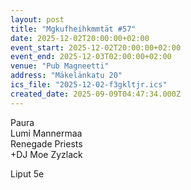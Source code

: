 ```yaml
---
layout: post
title: "Mgkufheihkmmtät #57"
date: 2025-12-02T20:00:00+02:00
event_start: 2025-12-02T20:00:00+02:00
event_end: 2025-12-03T02:00:00+02:00
venue: "Pub Magneetti"
address: "Mäkelänkatu 20"
ics_file: "2025-12-02-f3gkltjr.ics"
created_date: 2025-09-09T04:47:34.000Z
---
```


Paura   
Lumi Mannermaa  
Renegade Priests  
+DJ Moe Zyzlack  
  
Liput 5e

